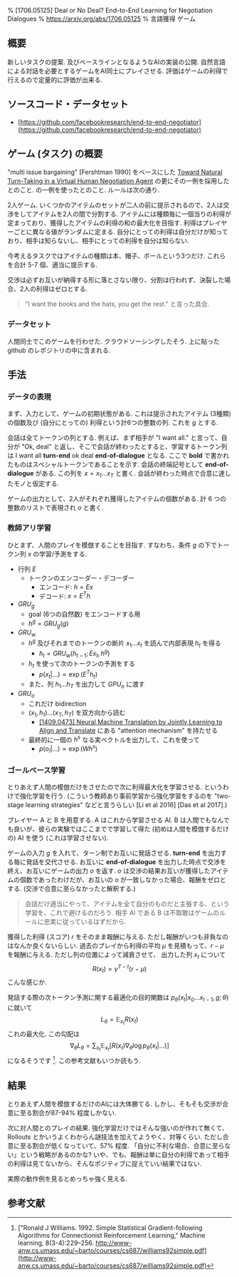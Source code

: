 % [1706.05125] Deal or No Deal? End-to-End Learning for Negotiation Dialogues
% https://arxiv.org/abs/1706.05125
% 言語獲得 ゲーム

## 概要

新しいタスクの提案. 及びベースラインとなるようなAIの実装の公開.
自然言語による対話を必要とするゲームをAI同士にプレイさせる.
評価はゲームの利得で行えるので定量的に評価が出来る.

## ソースコード・データセット

- [https://github.com/facebookresearch/end-to-end-negotiator](https://github.com/facebookresearch/end-to-end-negotiator)

## ゲーム (タスク) の概要

"multi issue bargaining" [Fershtman 1990] をベースにした
[Toward Natural Turn-Taking in a Virtual Human Negotiation Agent](https://www.aaai.org/ocs/index.php/SSS/SSS15/paper/view/10335)
の更にその一例を採用したとのこと.
の一例を使ったとのこと.
ルールは次の通り.

2人ゲーム.
いくつかのアイテムのセットが二人の前に提示されるので、2人は交渉をしてアイテムを2人の間で分割する.
アイテムには種類毎に一個当りの利得が定まっており、獲得したアイテムの利得の和の最大化を目指す.
利得はプレイヤーごとに異なる値がランダムに定まる. 自分にとっての利得は自分だけが知っており、相手は知らないし、相手にとっての利得を自分は知らない.

今考えるタスクではアイテムの種類は本、帽子、ボールという3つだけ.
これらを合計 5-7 個、適当に提示する.

交渉は必ずお互いが納得する形に落とさない限り、分割は行われず、決裂した場合、2人の利得はゼロとする.

> "I want the books and the hats, you get the rest."
> と言った具合.

### データセット

人間同士でこのゲームを行わせた. クラウドソーシングしたそう.
上に貼った github のレポジトリの中に含まれる.

## 手法

### データの表現

まず、入力として、ゲームの初期状態がある.
これは提示されたアイテム (3種類) の個数及び (自分にとっての) 利得という計6つの整数の列.
これを $g$ とする.

会話は全てトークンの列とする.
例えば、まず相手が
"I want all."
と言って、自分が
"Ok, deal" と返し、そこで会話が終わったとすると、学習するトークン列は
I want all **turn-end** ok deal **end-of-dialogue**
となる.
ここで **bold** で書かれたものはスペシャルトークンであることを示す.
会話の終端記号として **end-of-dialogue** がある.
この列を $x=x_1 \ldots x_T$ と書く.
会話が終わった時点で合意に達したモノと仮定する.

ゲームの出力として、2人がそれぞれ獲得したアイテムの個数がある.
計 6 つの整数のリストで表現され $o$ と書く.

### 教師アリ学習

ひとまず、人間のプレイを模倣することを目指す.
すなわち、条件 $g$ の下でトークン列 $x$ の学習/予測をする.

- 行列 $E$
    - トークンのエンコーダー・デコーダー
        - エンコード: $h = E x$
        - デコード: $x = E^T h$
- $GRU_g$
    - goal (6つの自然数) をエンコードする用
    - $h^g = GRU_g(g)$
- $GRU_w$
    - $h^g$ 及びそれまでのトークンの断片 $x_1 \ldots x_t$ を読んで内部表現 $h_t$ を得る
        - $h_t = GRU_w(h_{t-1}; Ex_t, h^g)$
    - $h_t$ を使って次のトークンの予測をする
        - $p(x_t|\ldots) \propto \exp(E^T h_t)$
    - また、列 $h_1 \ldots h_T$ を出力して $GPU_o$ に渡す
- $GRU_o$
    - これだけ bidirection
    - $(x_1, h_1) \ldots (x_T, h_T)$ を双方向から読む
        - [[1409.0473] Neural Machine Translation by Jointly Learning to Align and Translate](https://arxiv.org/abs/1409.0473) にある "attention mechanism" を持たせる
    - 最終的に一個の $h^s$ なる実ベクトルを出力して、これを使って
        - $p(o_i|\ldots) \propto \exp(W h^s)$

### ゴールベース学習

とりあえず人間の模倣だけをさせたので次に利得最大化を学習させる.
というわけで強化学習を行う.
(こういう教師あり事前学習から強化学習をするのを "two-stage learning strategies" などと言うらしい [Li et al 2016] [Das et al 2017].)

プレイヤー A と B を用意する.
A はこれから学習させる AI.
B は人間でもなんでも良いが、彼らの実験ではここまでで学習して得た (初めは人間を模倣するだけの) AI を使う (これは学習させない).

ゲームの入力 $g$ を入れて、ターン制でお互いに発話させる.
**turn-end** を出力する毎に発話を交代させる.
お互いに **end-of-dialogue** を出力した時点で交渉を終え、お互いにゲームの出力 $o$ を返す.
$o$ は交渉の結果お互いが獲得したアイテムの個数であったわけだが、お互いの $o$ が一致しなかった場合、報酬をゼロとする.
(交渉で合意に至らなかったと解釈する.)

> 会話だけ適当にやって、アイテムを全て自分のものだと主張する、という学習を、これで避けるのだろう.
> 相手 AI である B は不取敢はゲームのルールに忠実に従っているはずだから.

獲得した利得 (スコア) $r$ をそのまま報酬に与える.
ただし報酬がいつも非負なのはなんか良くないらしい.
過去のプレイから利得の平均 $\mu$ を見積もって、$r-\mu$ を報酬に与える.
ただし列の位置によって減衰させて、
出力した列 $x_t$ について
$$R(x_t) = \gamma^{T-t} (r - \mu)$$
こんな感じか.

発話する際の次トークン予測に関する最適化の目的関数は
$p_\theta(x_t | x_0\ldots x_{t-1}, g; \theta)$
に就いて
$$L_\theta = \mathbb{E}_{x_t} R(x_t)$$
これの最大化.
この勾配は
$$\nabla_\theta L_\theta = \sum_{x_t} \mathbb{E}_{x_t} \left[ R(x_t) \nabla_\theta \log p_\theta(x_t|\ldots) \right]$$
になるそうです [^1].
この参考文献もいつか読もう.

## 結果

とりあえず人間を模倣するだけのAIには大体勝てる.
しかし、そもそも交渉が合意に至る割合が87-94% 程度しかない.

次に対人間とのプレイの結果.
強化学習だけではそんな強いのが作れて無くて、Rollouts とかいうよくわからん謎技法を加えてようやく、対等くらい.
ただし合意に至る割合が低くなっていて、57% 程度.
「自分に不利な場合、合意に至らない」という戦略があるのかな?
いや、でも、報酬は単に自分の利得であって相手の利得は見てないから、そんなポジティブに捉えていい結果ではない.

実際の動作例を見るとめっちゃ強く見える.

## 参考文献

[^1]: ["Ronald J Williams. 1992. Simple Statistical Gradient-following Algorithms for Connectionist Reinforcement Learning," Machine learning, 8(3-4):229–256. http://www-anw.cs.umass.edu/~barto/courses/cs687/williams92simple.pdf](http://www-anw.cs.umass.edu/~barto/courses/cs687/williams92simple.pdf)
